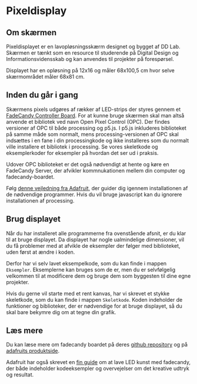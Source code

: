 # Pixeldisplay

## Om skærmen
Pixeldisplayet er en lavopløsningsskærm designet og bygget af DD Lab. Skærmen er tænkt som en resource til studerende på Digital Design og Informationsvidensskab og kan anvendes til projekter på forespørsel.

Displayet har en opløsning på 12x16 og måler 68x100,5 cm hvor selve skærmområdet måler 68x81 cm.

## Inden du går i gang
Skærmens pixels udgøres af rækker af LED-strips der styres gennem et [FadeCandy Controller Board](https://www.adafruit.com/product/1689). For at kunne bruge skærmen skal man altså anvende et bibliotek ved navn Open Pixel Control (OPC).
Der findes versioner af OPC til både processing og p5.js. I p5.js inkluderes biblioteket på samme måde som normalt, mens processing-versionen af OPC skal indsættes i en fane i din processingkode og ikke installeres som du normalt ville installere et bibliotek i processing. Se vores skeletkode og eksemplerkoder for eksempler på hvordan det ser ud i praksis.

Udover OPC biblioteket er det også nødvendigt at hente og køre en FadeCandy Server, der afvikler kommnukationen mellem din computer og fadecandy-boardet.

Følg [denne vejledning fra Adafruit](https://learn.adafruit.com/led-art-with-fadecandy/installing-software), der guider dig igennem installationen af de nødvendige programmer. Hvis du vil bruge javascript kan du ignorere installationen af processing.

## Brug displayet
Når du har installeret alle programmerne fra ovenstående afsnit, er du klar til at bruge displayet. Da displayet har nogle ualmindelige dimensioner, vil du få problemer med at afvikle de eksempler der følger med biblioteket, uden først at ændre i koden.

Derfor har vi selv lavet eksempelkode, som du kan finde i mappen `Eksempler`. Eksemplerne kan bruges som de er, men du er selvfølgelig velkommen til at modificere dem og bruge dem som byggesten til dine egne projekter.

Hvis du gerne vil starte med et rent kanvas, har vi skrevet et stykke skeletkode, som du kan finde i mappen `Skeletkode`. Koden indeholder de funktioner og biblioteker, der er nødvendige for at bruge displayet, så du skal bare bekymre dig om at tegne din grafik.

## Læs mere
Du kan læse mere om fadecandy boardet på deres [github repository](https://github.com/scanlime/fadecandy) og på [adafruits produktside](https://www.adafruit.com/product/1689).

Adafruit har også skrevet en [fin guide](https://learn.adafruit.com/led-art-with-fadecandy/intro) om at lave LED kunst med fadecandy, der både indeholder kodeeksempler og overvejelser om det kreative udtryk og resultat.

